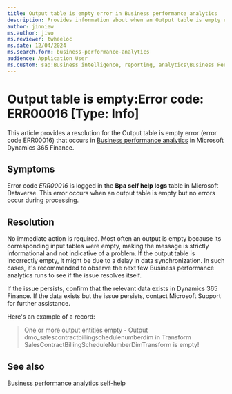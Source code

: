 ```yaml
---
title: Output table is empty error in Business performance analytics
description: Provides information about when an Output table is empty error (error code ERR00016) in Business performance analytics in Microsoft Dynamics 365 Finance.
author: jinniew
ms.author: jiwo
ms.reviewer: twheeloc 
ms.date: 12/04/2024
ms.search.form: business-performance-analytics
audience: Application User
ms.custom: sap:Business intelligence, reporting, analytics\Business Performance Analytics (BPA)
---
```

# Output table is empty:Error code: ERR00016 [Type: Info]

This article provides a resolution for the Output table is empty error (error code ERR00016) that occurs in [Business performance analytics](/dynamics365/finance/business-performance-analytics/business-performance-analytics-home-page) in Microsoft Dynamics 365 Finance.

## Symptoms

Error code *ERR00016* is logged in the **Bpa self help logs** table in Microsoft Dataverse. This error occurs when an output table is empty but no errors occur during processing.

## Resolution

No immediate action is required. Most often an output is empty because its corresponding input tables were empty, making the message is strictly informational and not indicative of a problem. If the output table is incorrectly empty, it might be due to a delay in data synchronization. In such cases, it's recommended to observe the next few Business performance analytics runs to see if the issue resolves itself.

If the issue persists, confirm that the relevant data exists in Dynamics 365 Finance. If the data exists but the issue persists, contact Microsoft Support for further assistance.

Here's an example of a record:

> One or more output entities empty - Output dmo_salescontractbillingschedulenumberdim in Transform SalesContractBillingScheduleNumberDimTransform is empty!

## See also

[Business performance analytics self-help](business-performance-analytics-self-help-overview.md)
